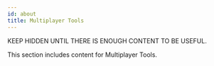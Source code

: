 ```yaml
---
id: about
title: Multiplayer Tools
---
```


KEEP HIDDEN UNTIL THERE IS ENOUGH CONTENT TO BE USEFUL.

This section includes content for Multiplayer Tools.

